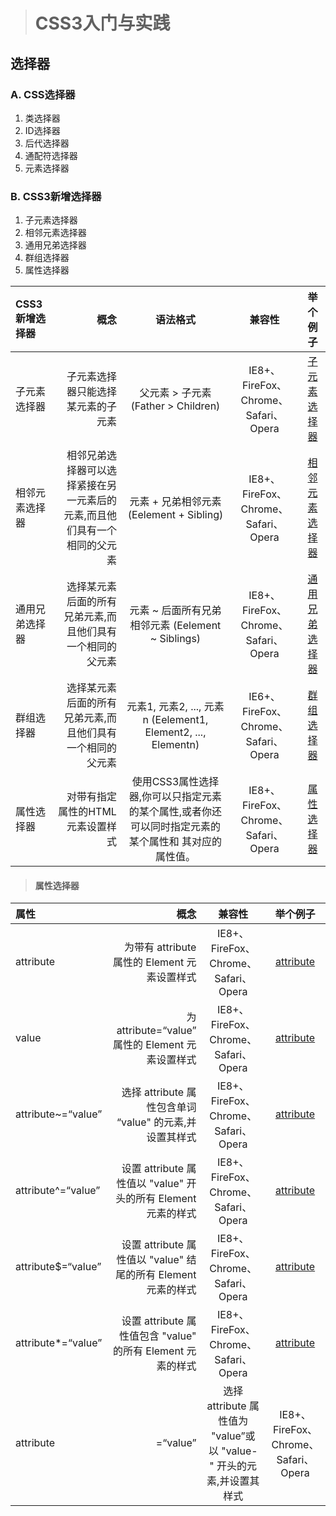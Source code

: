 ># CSS3入门与实践
## 选择器

### A. CSS选择器
1. 类选择器
2. ID选择器
3. 后代选择器
4. 通配符选择器
5. 元素选择器

### B. CSS3新增选择器

1. 子元素选择器
2. 相邻元素选择器
3. 通用兄弟选择器
4. 群组选择器
5. 属性选择器

| CSS3新增选择器     | 概念 | 语法格式   | 兼容性   |举个例子   |
| :------- | ----: | :---: |:---: |:---: |
| 子元素选择器 | 子元素选择器只能选择某元素的子元素 |  父元素 > 子元素 (Father > Children)   |IE8+、FireFox、Chrome、Safari、Opera    |[子元素选择器](https://github.com/MicroKibaco/CSS3Study/blob/master/selector/child.html)  |
| 相邻元素选择器    | 相邻兄弟选择器可以选择紧接在另一元素后的元素,而且他们具有一个相同的父元素   |  元素 + 兄弟相邻元素 (Eelement + Sibling)   |IE8+、FireFox、Chrome、Safari、Opera   |[相邻元素选择器](https://github.com/MicroKibaco/CSS3Study/blob/master/selector/sibiling.html)   |
| 通用兄弟选择器     | 选择某元素后面的所有兄弟元素,而且他们具有一个相同的父元素   |  元素 ~ 后面所有兄弟相邻元素 (Eelement ~ Siblings)  |IE8+、FireFox、Chrome、Safari、Opera  |[通用兄弟选择器](https://github.com/MicroKibaco/CSS3Study/blob/master/selector/sibilings.html)  |
| 群组选择器     | 选择某元素后面的所有兄弟元素,而且他们具有一个相同的父元素    |  元素1, 元素2, ..., 元素n (Eelement1, Element2, ..., Elementn)  |IE6+、FireFox、Chrome、Safari、Opera  |[群组选择器](https://github.com/MicroKibaco/CSS3Study/blob/master/selector/group.html)   |
| 属性选择器     | 对带有指定属性的HTML 元素设置样式    |  使用CSS3属性选择器,你可以只指定元素的某个属性,或者你还可以同时指定元素的某个属性和 其对应的属性值。  |IE8+、FireFox、Chrome、Safari、Opera  |[属性选择器](https://github.com/MicroKibaco/CSS3Study/blob/master/selector/Attribute.html)   |

> #### 属性选择器

| 属性     | 概念 | 兼容性   |举个例子|
| :------- | ----: | :---: |:---: |
| attribute | 为带有 attribute 属性的 Element 元素设置样式|  IE8+、FireFox、Chrome、Safari、Opera    |[attribute](https://github.com/MicroKibaco/CSS3Study/blob/master/selector/pseudo-class01.html)    |
| value    | 为 attribute=“value” 属性的 Element 元素设置样式   |  IE8+、FireFox、Chrome、Safari、Opera   |[attribute](https://github.com/MicroKibaco/CSS3Study/blob/master/selector/pseudo-class01.html)   |
| attribute~=“value”     | 选择 attribute 属性包含单词 “value" 的元素,并设置其样式    |  IE8+、FireFox、Chrome、Safari、Opera  |[attribute](https://github.com/MicroKibaco/CSS3Study/blob/master/selector/pseudo-class01.html)  |
| attribute^=“value”    | 设置 attribute 属性值以 "value" 开头的所有 Element 元素的样式    |  IE8+、FireFox、Chrome、Safari、Opera |[attribute](https://github.com/MicroKibaco/CSS3Study/blob/master/selector/pseudo-class02.html)  |
| attribute$=“value”  | 设置 attribute 属性值以 "value" 结尾的所有 Element 元素的样式   |  IE8+、FireFox、Chrome、Safari、Opera |[attribute](https://github.com/MicroKibaco/CSS3Study/blob/master/selector/pseudo-class02.html)  |
| attribute*=“value”  | 设置 attribute 属性值包含 "value" 的所有 Element 元素的样式   |  IE8+、FireFox、Chrome、Safari、Opera|[attribute](https://github.com/MicroKibaco/CSS3Study/blob/master/selector/pseudo-class02.html)  |
| attribute|=“value” | 选择 attribute 属性值为 "value”或以 "value-" 开头的元素,并设置其样式   |  IE8+、FireFox、Chrome、Safari、Opera|[attribute](https://github.com/MicroKibaco/CSS3Study/blob/master/selector/pseudo-class02.html)  |